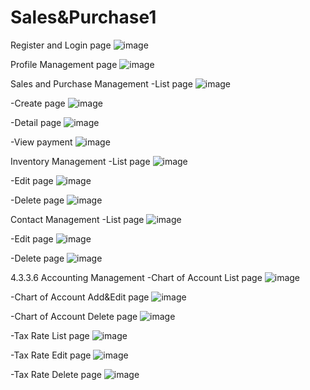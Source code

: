 # Sales&Purchase1

Register and Login page
![image](https://github.com/RaiT099/Sales-Purchase1/assets/88438811/95efb394-f5d0-4eee-b35f-c4a8a584d595)


Profile Management page
![image](https://github.com/RaiT099/Sales-Purchase1/assets/88438811/edc90a27-85e1-49ca-828b-92b20b5d25f3)

Sales and Purchase Management
-List page
![image](https://github.com/RaiT099/Sales-Purchase1/assets/88438811/44db56f7-ac64-4289-9c54-c627d31a7bae)

-Create page
![image](https://github.com/RaiT099/Sales-Purchase1/assets/88438811/08399e3c-66e5-4f3e-aeb1-22faffe8d1b3)

-Detail page
![image](https://github.com/RaiT099/Sales-Purchase1/assets/88438811/5a3e143b-ce1c-48bc-8788-9af6fb97873a)

-View payment
![image](https://github.com/RaiT099/Sales-Purchase1/assets/88438811/98b734b6-25c8-48fe-87a4-3ca37d5bab7d)


Inventory Management
-List page
![image](https://github.com/RaiT099/Sales-Purchase1/assets/88438811/4862d229-ae86-4a3a-a415-4a1359a078cb)

-Edit page
![image](https://github.com/RaiT099/Sales-Purchase1/assets/88438811/c5d67a12-0b9f-4d92-9706-95a44df9fbb9)

-Delete page
![image](https://github.com/RaiT099/Sales-Purchase1/assets/88438811/52a172d6-c61f-4fd7-89de-79a2f09e7ad5)


Contact Management
-List page
![image](https://github.com/RaiT099/Sales-Purchase1/assets/88438811/a34a83d2-14b6-46dc-8671-635efb6d2206)

-Edit page
![image](https://github.com/RaiT099/Sales-Purchase1/assets/88438811/b350a4ff-9fae-42fe-aa37-f9f5853f91ca)

-Delete page
![image](https://github.com/RaiT099/Sales-Purchase1/assets/88438811/a3a559a2-9ed8-4e4d-a536-2f48ce24ded1)


4.3.3.6	Accounting Management
-Chart of Account List page
![image](https://github.com/RaiT099/Sales-Purchase1/assets/88438811/de826f17-07a9-4616-89f1-3f9da0b86178)

-Chart of Account Add&Edit page
![image](https://github.com/RaiT099/Sales-Purchase1/assets/88438811/e1ef1a11-8f90-4868-94ac-4ff239b87c40)

-Chart of Account Delete page
![image](https://github.com/RaiT099/Sales-Purchase1/assets/88438811/629d4b94-7467-47a5-9ea9-ec994c588dfa)

-Tax Rate List page
![image](https://github.com/RaiT099/Sales-Purchase1/assets/88438811/649f05ab-0328-43e1-9eb9-631af4543980)

-Tax Rate Edit page
![image](https://github.com/RaiT099/Sales-Purchase1/assets/88438811/5f2e0035-0bde-4349-9aee-337351f69dc3)

-Tax Rate Delete page
![image](https://github.com/RaiT099/Sales-Purchase1/assets/88438811/01bd9c2b-a224-4d3d-8412-1b30b70da92d)






